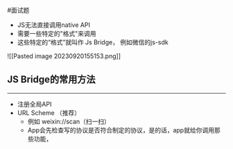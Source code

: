 #面试题 


- JS无法直接调用native API
- 需要一些特定的"格式"来调用
- 这些特定的“格式”就叫作 Js Bridge， 例如微信的js-sdk

![[Pasted image 20230920155153.png]]


## JS Bridge的常用方法
---

- 注册全局API
- URL Scheme （推荐）
	- 例如 weixin://scan（扫一扫）
	- App会先检查写的协议是否符合制定的协议，是的话，app就给你调用那些功能，
